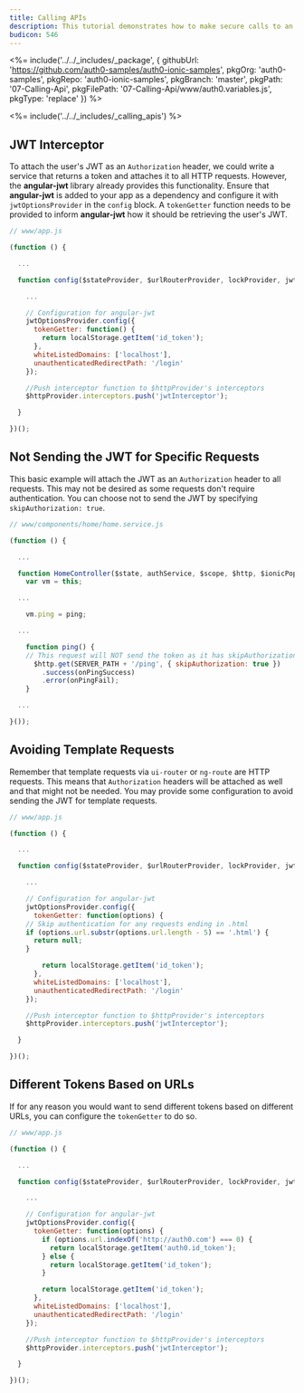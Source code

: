 ```yaml
---
title: Calling APIs
description: This tutorial demonstrates how to make secure calls to an API
budicon: 546
---
```


<%= include('../../_includes/_package', {
  githubUrl: 'https://github.com/auth0-samples/auth0-ionic-samples',
  pkgOrg: 'auth0-samples',
  pkgRepo: 'auth0-ionic-samples',
  pkgBranch: 'master',
  pkgPath: '07-Calling-Api',
  pkgFilePath: '07-Calling-Api/www/auth0.variables.js',
  pkgType: 'replace'
}) %>



<%= include('../../_includes/_calling_apis') %>

## JWT Interceptor

To attach the user's JWT as an `Authorization` header, we could write a service that returns a token and attaches it to all HTTP requests. However, the **angular-jwt** library already provides this functionality. Ensure that **angular-jwt** is added to your app as a dependency and configure it with `jwtOptionsProvider` in the `config` block. A `tokenGetter` function needs to be provided to inform **angular-jwt** how it should be retrieving the user's JWT.

```js
// www/app.js

(function () {

  ...

  function config($stateProvider, $urlRouterProvider, lockProvider, jwtOptionsProvider, $httpProvider) {

    ...

    // Configuration for angular-jwt
    jwtOptionsProvider.config({
      tokenGetter: function() {
        return localStorage.getItem('id_token');
      },
      whiteListedDomains: ['localhost'],
      unauthenticatedRedirectPath: '/login'
    });

    //Push interceptor function to $httpProvider's interceptors
    $httpProvider.interceptors.push('jwtInterceptor');

  }

})();
```

## Not Sending the JWT for Specific Requests

This basic example will attach the JWT as an `Authorization` header to all requests. This may not be desired as some requests don't require authentication. You can choose not to send the JWT by specifying `skipAuthorization: true`.

```js
// www/components/home/home.service.js

(function () {

  ...

  function HomeController($state, authService, $scope, $http, $ionicPopup) {
    var vm = this;

  ...

    vm.ping = ping;

  ...

    function ping() {
    // This request will NOT send the token as it has skipAuthorization
      $http.get(SERVER_PATH + '/ping', { skipAuthorization: true })
        .success(onPingSuccess)
        .error(onPingFail);
    }

  ...

}());
```

## Avoiding Template Requests

Remember that template requests via `ui-router` or `ng-route` are HTTP requests. This means that `Authorization` headers will be attached as well and that might not be needed. You may provide some configuration to avoid sending the JWT for template requests.

```js
// www/app.js

(function () {

  ...

  function config($stateProvider, $urlRouterProvider, lockProvider, jwtOptionsProvider, $httpProvider) {

    ...

    // Configuration for angular-jwt
    jwtOptionsProvider.config({
      tokenGetter: function(options) {
    // Skip authentication for any requests ending in .html
    if (options.url.substr(options.url.length - 5) == '.html') {
      return null;
    }

        return localStorage.getItem('id_token');
      },
      whiteListedDomains: ['localhost'],
      unauthenticatedRedirectPath: '/login'
    });

    //Push interceptor function to $httpProvider's interceptors
    $httpProvider.interceptors.push('jwtInterceptor');

  }

})();
```

## Different Tokens Based on URLs

If for any reason you would want to send different tokens based on different URLs, you can configure the `tokenGetter` to do so.

```js
// www/app.js

(function () {

  ...

  function config($stateProvider, $urlRouterProvider, lockProvider, jwtOptionsProvider, $httpProvider) {

    ...

    // Configuration for angular-jwt
    jwtOptionsProvider.config({
      tokenGetter: function(options) {
        if (options.url.indexOf('http://auth0.com') === 0) {
          return localStorage.getItem('auth0.id_token');
        } else {
          return localStorage.getItem('id_token');
        }

        return localStorage.getItem('id_token');
      },
      whiteListedDomains: ['localhost'],
      unauthenticatedRedirectPath: '/login'
    });

    //Push interceptor function to $httpProvider's interceptors
    $httpProvider.interceptors.push('jwtInterceptor');

  }

})();
```

